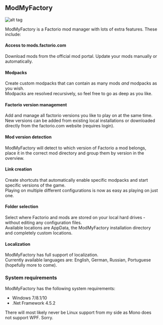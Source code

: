 ## ModMyFactory

![alt tag](http://i.imgur.com/VFnFzyM.png)

ModMyFactory is a Factorio mod manager with lots of extra features.
These include:

#### Access to mods.factorio.com
Download mods from the official mod portal.
Update your mods manually or automatically.

#### Modpacks
Create custom modpacks that can contain as many mods _and_ modpacks as you wish.  
Modpacks are resolved recursively, so feel free to go as deep as you like.

#### Factorio version management
Add and manage all factorio versions you like to play on at the same time.  
New versions can be added from existing local installations or downloaded directly from the factorio.com website (requires login).

#### Mod version detection
ModMyFactory will detect to which version of Factorio a mod belongs, place it in the correct mod directory and group them by version in the overview.

#### Link creation
Create shortcuts that automatically enable specific modpacks and start specific versions of the game.  
Playing on multiple different configurations is now as easy as playing on just one.

#### Folder selection
Select where Factorio and mods are stored on your local hard drives - without editing any configuration files.  
Available locations are AppData, the ModMyFactory installation directory and completely custom locations.

#### Localization
ModMyFactory has full support of localization.  
Currently available languages are: English, German, Russian, Portuguese (hopefully more to come).

### System requirements
ModMyFactory has the following system requirements:

- Windows 7/8.1/10
- .Net Framework 4.5.2

There will most likely never be Linux support from my side as Mono does not support WPF. Sorry.
